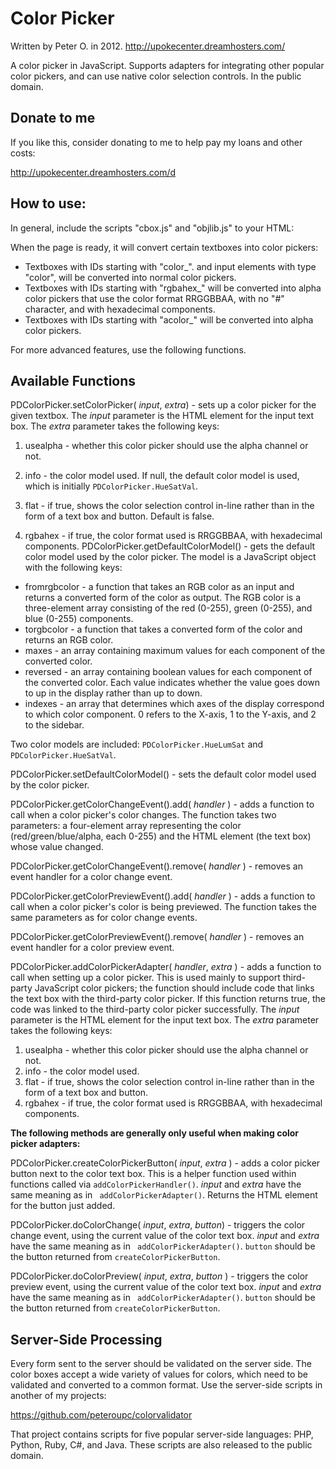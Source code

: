 Color Picker
===========

Written by Peter O. in 2012. http://upokecenter.dreamhosters.com/

A color picker in JavaScript. Supports adapters for integrating other popular color pickers, and can use native color selection controls. In the public domain.

## Donate to me

If you like this, consider donating to me to help pay my loans and other costs:

http://upokecenter.dreamhosters.com/d

## How to use:

In general, include the scripts "cbox.js" and "objlib.js" to your HTML:

<script type="text/javascript" src="objlib.js"></script>
<script type="text/javascript" src="cbox.js"></script>

When the page is ready, it will convert certain textboxes into color pickers:

* Textboxes with IDs starting with "color_". and input elements with type "color", will be converted into normal color pickers.
* Textboxes with IDs starting with "rgbahex_" will be converted into alpha color pickers that use the color format RRGGBBAA, with no "#" character, and with hexadecimal components.
* Textboxes with IDs starting with "acolor_" will be converted into alpha color pickers.

For more advanced features, use the following functions.

## Available Functions

PDColorPicker.setColorPicker( _input_, _extra_) - sets up a color picker for the given textbox. The
_input_ parameter is the HTML element for the input text box. The _extra_ parameter takes the following keys:

1. usealpha - whether this color picker should use the alpha channel or not.
2. info - the color model used. If null, the default color model is used, which is initially `PDColorPicker.HueSatVal`.
3. flat - if true, shows the color selection control in-line rather than in the form of a text box and button. Default is false.

4. rgbahex - if true, the color format used is RRGGBBAA, with hexadecimal components.
PDColorPicker.getDefaultColorModel() - gets the default color model used by the color picker.
The model is a JavaScript object with the following keys:

* fromrgbcolor - a function that takes an RGB color as an input and returns a converted form
of the color as output. The RGB color is a three-element array consisting of the red (0-255), green (0-255), and blue (0-255) components.
* torgbcolor - a function that takes a converted form of the color and returns an RGB color.
* maxes - an array containing maximum values for each component of the converted color.
* reversed - an array containing boolean values for each component of the converted color. Each value indicates whether the value goes down to up in the display rather than up to down.
* indexes - an array that determines which axes of the display correspond to which color component. 0 refers to the X-axis, 1 to the Y-axis, and 2 to the sidebar.

Two color models are included: `PDColorPicker.HueLumSat` and `PDColorPicker.HueSatVal`.

PDColorPicker.setDefaultColorModel() - sets the default color model used by the color picker.

PDColorPicker.getColorChangeEvent().add( _handler_ ) - adds a function to call when a color picker's color changes. The function takes two parameters: a four-element array representing the color
(red/green/blue/alpha, each 0-255) and the HTML element (the text box) whose value changed.

PDColorPicker.getColorChangeEvent().remove( _handler_ ) - removes an event handler for a color change event.

PDColorPicker.getColorPreviewEvent().add( _handler_ ) - adds a function to call when a color picker's color is being previewed. The function takes the same parameters as for color change events.

PDColorPicker.getColorPreviewEvent().remove( _handler_ ) - removes an event handler for a color preview event.

PDColorPicker.addColorPickerAdapter( _handler_, _extra_ ) - adds a function to call when setting up a color picker. This is used mainly to support third-party JavaScript color pickers; the
function should include code that links the text box with the third-party color picker. If this function returns true, the code was linked to the third-party color picker
successfully. The _input_ parameter is the HTML element for the input text box. The _extra_ parameter takes the following keys:

1. usealpha - whether this color picker should use the alpha channel or not.
2. info - the color model used.
3. flat - if true, shows the color selection control in-line rather than in the form of a text box and button.
4. rgbahex - if true, the color format used is RRGGBBAA, with hexadecimal components.

**The following methods are generally only useful when making color picker adapters:**

PDColorPicker.createColorPickerButton( _input_, _extra_ ) - adds a color picker button next to the color text box. This is a helper function used within functions called via `addColorPickerHandler()`.
_input_ and _extra_ have the same meaning as in ` addColorPickerAdapter()`. Returns the HTML element for the button just added.

PDColorPicker.doColorChange( _input_, _extra_, _button_) - triggers the color change event, using the current value of the color text box.
_input_ and _extra_ have the same meaning as in ` addColorPickerAdapter()`. `button` should be the button returned from `createColorPickerButton`.

PDColorPicker.doColorPreview( _input_, _extra_, _button_ ) - triggers the color preview event, using the current value of the color text box.
_input_ and _extra_ have the same meaning as in ` addColorPickerAdapter()`. `button` should be the button returned from `createColorPickerButton`.

## Server-Side Processing

Every form sent to the server should be validated on the server side. The color boxes accept a wide variety of values for
colors, which need to be validated and converted to a common format. Use the server-side scripts in another of my projects:

https://github.com/peteroupc/colorvalidator

That project contains scripts for five popular server-side languages: PHP, Python, Ruby, C#, and Java. These scripts are
also released to the public domain.